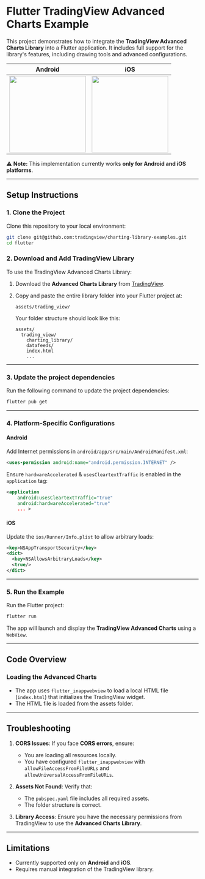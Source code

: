 
# **Flutter TradingView Advanced Charts Example**

This project demonstrates how to integrate the **TradingView Advanced Charts Library** into a Flutter application. It includes full support for the library's features, including drawing tools and advanced configurations.

| Android|iOS|
|---|---|
|<img src="https://github.com/user-attachments/assets/b0e09ae8-faed-4cb8-8aa7-d10555b9508b" width="200"/> | <img src="https://github.com/user-attachments/assets/5bb2e711-6f8a-4afa-a110-74f98d3eab9a" width="200"/>|

⚠️ **Note:** This implementation currently works **only for Android and iOS platforms**.

---

## **Setup Instructions**

### 1. **Clone the Project**

Clone this repository to your local environment:

```bash
git clone git@github.com:tradingview/charting-library-examples.git
cd flutter
```

### 2. **Download and Add TradingView Library**

To use the TradingView Advanced Charts Library:

1. Download the **Advanced Charts Library** from [TradingView](https://www.tradingview.com/advanced-charts/).
2. Copy and paste the entire library folder into your Flutter project at:

   ```
   assets/trading_view/
   ```

   Your folder structure should look like this:

   ```
   assets/
     trading_view/
       charting_library/
       datafeeds/
       index.html
       ...
   ```

---

### 3. **Update the project dependencies**

Run the following command to update the project dependencies:

```bash
flutter pub get
```

---

### 4. **Platform-Specific Configurations**

#### **Android**

Add Internet permissions in `android/app/src/main/AndroidManifest.xml`:

```xml
<uses-permission android:name="android.permission.INTERNET" />
```

Ensure `hardwareAccelerated` & `usesCleartextTraffic` is enabled in the `application` tag:

```xml
<application
    android:usesCleartextTraffic="true"
    android:hardwareAccelerated="true"
    ... >
```

#### **iOS**

Update the `ios/Runner/Info.plist` to allow arbitrary loads:

```xml
<key>NSAppTransportSecurity</key>
<dict>
  <key>NSAllowsArbitraryLoads</key>
  <true/>
</dict>
```

---

### 5. **Run the Example**

Run the Flutter project:

```bash
flutter run
```

The app will launch and display the **TradingView Advanced Charts** using a `WebView`.

---

## **Code Overview**

### **Loading the Advanced Charts**

- The app uses `flutter_inappwebview` to load a local HTML file (`index.html`) that initializes the TradingView widget.
- The HTML file is loaded from the assets folder.

---

## **Troubleshooting**

1. **CORS Issues**:
   If you face **CORS errors**, ensure:
   - You are loading all resources locally.
   - You have configured `flutter_inappwebview` with `allowFileAccessFromFileURLs` and `allowUniversalAccessFromFileURLs`.

2. **Assets Not Found**:
   Verify that:
   - The `pubspec.yaml` file includes all required assets.
   - The folder structure is correct.

3. **Library Access**:
   Ensure you have the necessary permissions from TradingView to use the **Advanced Charts Library**.

---

## **Limitations**

- Currently supported only on **Android** and **iOS**.
- Requires manual integration of the TradingView library.

